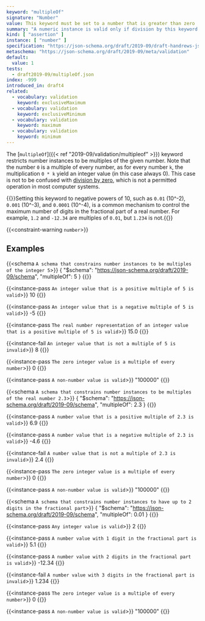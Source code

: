 ```yaml
---
keyword: "multipleOf"
signature: "Number"
value: This keyword must be set to a number that is greater than zero
summary: "A numeric instance is valid only if division by this keyword's value results in an integer."
kind: [ "assertion" ]
instance: [ "number" ]
specification: "https://json-schema.org/draft/2019-09/draft-handrews-json-schema-validation-02#rfc.section.6.2.1"
metaschema: "https://json-schema.org/draft/2019-09/meta/validation"
default:
  value: 1
tests:
  - draft2019-09/multipleOf.json
index: -999
introduced_in: draft4
related:
  - vocabulary: validation
    keyword: exclusiveMaximum
  - vocabulary: validation
    keyword: exclusiveMinimum
  - vocabulary: validation
    keyword: maximum
  - vocabulary: validation
    keyword: minimum
---
```


The [`multipleOf`]({{< ref "2019-09/validation/multipleof" >}}) keyword
restricts number instances to be multiples of the given number. Note that the
number `0` is a multiple of every number, as for every number `k`, the
multiplication `0 * k` yield an integer value (in this case always 0). This case
is not to be confused with [division by
zero](https://en.wikipedia.org/wiki/Division_by_zero), which is not a permitted
operation in most computer systems.

{{<learning-more>}}Setting this keyword to negative powers of 10, such as
`0.01` (10^-2), `0.001` (10^-3), and `0.0001` (10^-4), is a common mechanism to
control the maximum number of digits in the fractional part of a real number.
For example, `1.2` and `-12.34` are multiples of `0.01`, but `1.234` is
not.{{</learning-more>}}

{{<constraint-warning `number`>}}

## Examples

{{<schema `A schema that constrains number instances to be multiples of the integer 5`>}}
{
  "$schema": "https://json-schema.org/draft/2019-09/schema",
  "multipleOf": 5
}
{{</schema>}}

{{<instance-pass `An integer value that is a positive multiple of 5 is valid`>}}
10
{{</instance-pass>}}

{{<instance-pass `An integer value that is a negative multiple of 5 is valid`>}}
-5
{{</instance-pass>}}

{{<instance-pass `The real number representation of an integer value that is a positive multiple of 5 is valid`>}}
15.0
{{</instance-pass>}}

{{<instance-fail `An integer value that is not a multiple of 5 is invalid`>}}
8
{{</instance-fail>}}

{{<instance-pass `The zero integer value is a multiple of every number`>}}
0
{{</instance-pass>}}

{{<instance-pass `A non-number value is valid`>}}
"100000"
{{</instance-pass>}}

{{<schema `A schema that constrains number instances to be multiples of the real number 2.3`>}}
{
  "$schema": "https://json-schema.org/draft/2019-09/schema",
  "multipleOf": 2.3
}
{{</schema>}}

{{<instance-pass `A number value that is a positive multiple of 2.3 is valid`>}}
6.9
{{</instance-pass>}}

{{<instance-pass `A number value that is a negative multiple of 2.3 is valid`>}}
-4.6
{{</instance-pass>}}

{{<instance-fail `A number value that is not a multiple of 2.3 is invalid`>}}
2.4
{{</instance-fail>}}

{{<instance-pass `The zero integer value is a multiple of every number`>}}
0
{{</instance-pass>}}

{{<instance-pass `A non-number value is valid`>}}
"100000"
{{</instance-pass>}}

{{<schema `A schema that constrains number instances to have up to 2 digits in the fractional part`>}}
{
  "$schema": "https://json-schema.org/draft/2019-09/schema",
  "multipleOf": 0.01
}
{{</schema>}}

{{<instance-pass `Any integer value is valid`>}}
2
{{</instance-pass>}}

{{<instance-pass `A number value with 1 digit in the fractional part is valid`>}}
5.1
{{</instance-pass>}}

{{<instance-pass `A number value with 2 digits in the fractional part is valid`>}}
-12.34
{{</instance-pass>}}

{{<instance-fail `A number value with 3 digits in the fractional part is invalid`>}}
1.234
{{</instance-fail>}}

{{<instance-pass `The zero integer value is a multiple of every number`>}}
0
{{</instance-pass>}}

{{<instance-pass `A non-number value is valid`>}}
"100000"
{{</instance-pass>}}
